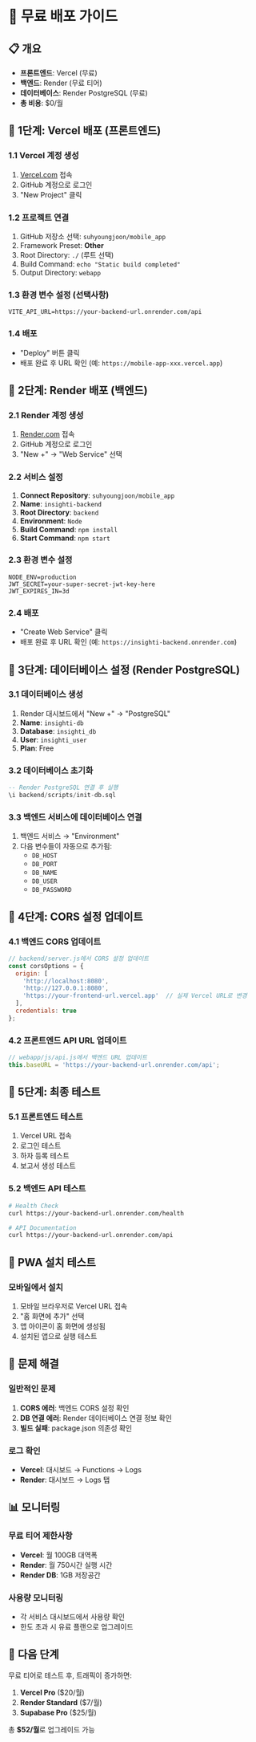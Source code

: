 # 🚀 무료 배포 가이드

## 📋 개요
- **프론트엔드**: Vercel (무료)
- **백엔드**: Render (무료 티어)
- **데이터베이스**: Render PostgreSQL (무료)
- **총 비용**: $0/월

## 🎯 1단계: Vercel 배포 (프론트엔드)

### 1.1 Vercel 계정 생성
1. [Vercel.com](https://vercel.com) 접속
2. GitHub 계정으로 로그인
3. "New Project" 클릭

### 1.2 프로젝트 연결
1. GitHub 저장소 선택: `suhyoungjoon/mobile_app`
2. Framework Preset: **Other**
3. Root Directory: `./` (루트 선택)
4. Build Command: `echo "Static build completed"`
5. Output Directory: `webapp`

### 1.3 환경 변수 설정 (선택사항)
```
VITE_API_URL=https://your-backend-url.onrender.com/api
```

### 1.4 배포
- "Deploy" 버튼 클릭
- 배포 완료 후 URL 확인 (예: `https://mobile-app-xxx.vercel.app`)

## 🎯 2단계: Render 배포 (백엔드)

### 2.1 Render 계정 생성
1. [Render.com](https://render.com) 접속
2. GitHub 계정으로 로그인
3. "New +" → "Web Service" 선택

### 2.2 서비스 설정
1. **Connect Repository**: `suhyoungjoon/mobile_app`
2. **Name**: `insighti-backend`
3. **Root Directory**: `backend`
4. **Environment**: `Node`
5. **Build Command**: `npm install`
6. **Start Command**: `npm start`

### 2.3 환경 변수 설정
```
NODE_ENV=production
JWT_SECRET=your-super-secret-jwt-key-here
JWT_EXPIRES_IN=3d
```

### 2.4 배포
- "Create Web Service" 클릭
- 배포 완료 후 URL 확인 (예: `https://insighti-backend.onrender.com`)

## 🎯 3단계: 데이터베이스 설정 (Render PostgreSQL)

### 3.1 데이터베이스 생성
1. Render 대시보드에서 "New +" → "PostgreSQL"
2. **Name**: `insighti-db`
3. **Database**: `insighti_db`
4. **User**: `insighti_user`
5. **Plan**: Free

### 3.2 데이터베이스 초기화
```sql
-- Render PostgreSQL 연결 후 실행
\i backend/scripts/init-db.sql
```

### 3.3 백엔드 서비스에 데이터베이스 연결
1. 백엔드 서비스 → "Environment"
2. 다음 변수들이 자동으로 추가됨:
   - `DB_HOST`
   - `DB_PORT`
   - `DB_NAME`
   - `DB_USER`
   - `DB_PASSWORD`

## 🎯 4단계: CORS 설정 업데이트

### 4.1 백엔드 CORS 업데이트
```javascript
// backend/server.js에서 CORS 설정 업데이트
const corsOptions = {
  origin: [
    'http://localhost:8080',
    'http://127.0.0.1:8080',
    'https://your-frontend-url.vercel.app'  // 실제 Vercel URL로 변경
  ],
  credentials: true
};
```

### 4.2 프론트엔드 API URL 업데이트
```javascript
// webapp/js/api.js에서 백엔드 URL 업데이트
this.baseURL = 'https://your-backend-url.onrender.com/api';
```

## 🎯 5단계: 최종 테스트

### 5.1 프론트엔드 테스트
1. Vercel URL 접속
2. 로그인 테스트
3. 하자 등록 테스트
4. 보고서 생성 테스트

### 5.2 백엔드 API 테스트
```bash
# Health Check
curl https://your-backend-url.onrender.com/health

# API Documentation
curl https://your-backend-url.onrender.com/api
```

## 📱 PWA 설치 테스트

### 모바일에서 설치
1. 모바일 브라우저로 Vercel URL 접속
2. "홈 화면에 추가" 선택
3. 앱 아이콘이 홈 화면에 생성됨
4. 설치된 앱으로 실행 테스트

## 🔧 문제 해결

### 일반적인 문제
1. **CORS 에러**: 백엔드 CORS 설정 확인
2. **DB 연결 에러**: Render 데이터베이스 연결 정보 확인
3. **빌드 실패**: package.json 의존성 확인

### 로그 확인
- **Vercel**: 대시보드 → Functions → Logs
- **Render**: 대시보드 → Logs 탭

## 📊 모니터링

### 무료 티어 제한사항
- **Vercel**: 월 100GB 대역폭
- **Render**: 월 750시간 실행 시간
- **Render DB**: 1GB 저장공간

### 사용량 모니터링
- 각 서비스 대시보드에서 사용량 확인
- 한도 초과 시 유료 플랜으로 업그레이드

## 🚀 다음 단계

무료 티어로 테스트 후, 트래픽이 증가하면:
1. **Vercel Pro** ($20/월)
2. **Render Standard** ($7/월)
3. **Supabase Pro** ($25/월)

총 **$52/월**로 업그레이드 가능
